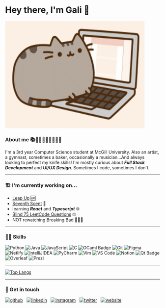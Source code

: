 # Hey there, I'm Gali 🌸

<img src=https://github.com/galikechichian/galikechichian/blob/main/giphy.gif width=90% height=350>

### About me 📚👩‍🎨🤸‍♀️👩‍🍳🎹🌷
I'm a 3rd year Computer Science student at McGill University. Also an artist, a gymnast, sometimes a baker, occasionally a musician...And always looking to perfect my knife skills! I'm mostly curious about ***Full Stack Development*** and ***UI/UX Design***. 
Sometimes I code, sometimes I don't.

---
### 🏗 I'm currently working on...
- [Leap Up](https://github.com/GeorgioFe/leap-up) 🆙
- [Seventh Scent](https://github.com/galikechichian/seventh-scent) 🍬
- learning ***React*** and ***Typescript***   🌐
- [Blind 75 LeetCode Questions](https://leetcode.com/discuss/general-discussion/460599/blind-75-leetcode-questions) 🤓
- NOT rewatching Breaking Bad  👨🏻‍🔬

---
### 🧚‍♀️ Skills
![Python](https://img.shields.io/badge/python-3670A0?style=for-the-badge&logo=python&logoColor=ffdd54)
![Java](https://img.shields.io/badge/Java-ED8B00?style=for-the-badge&logo=openjdk&logoColor=white)
![JavaScript](https://img.shields.io/badge/javascript-%23323330.svg?style=for-the-badge&logo=javascript&logoColor=%23F7DF1E)
![C](https://img.shields.io/badge/C-00599C?style=for-the-badge&logo=c&logoColor=white)
![OCaml Badge](https://img.shields.io/badge/OCaml-EC6813?logo=ocaml&logoColor=fff&style=for-the-badge)
![Git](https://img.shields.io/badge/GIT-E44C30?style=for-the-badge&logo=git&logoColor=white)
![Figma](https://img.shields.io/badge/Figma-F24E1E?style=for-the-badge&logo=figma&logoColor=white)
![Netlify](https://img.shields.io/badge/Netlify-00C7B7?style=for-the-badge&logo=netlify&logoColor=white)
![IntelliJIDEA](https://img.shields.io/badge/IntelliJ_IDEA-000000.svg?style=for-the-badge&logo=intellij-idea&logoColor=white)
![PyCharm](https://img.shields.io/badge/PyCharm-000000.svg?&style=for-the-badge&logo=PyCharm&logoColor=white)
![Vim](https://img.shields.io/badge/VIM-%2311AB00.svg?&style=for-the-badge&logo=vim&logoColor=white)
![VS Code](https://img.shields.io/badge/Visual_Studio_Code-0078D4?style=for-the-badge&logo=visual%20studio%20code&logoColor=white)
![Notion](https://img.shields.io/badge/Notion-000000?style=for-the-badge&logo=notion&logoColor=white)
![Qt Badge](https://img.shields.io/badge/Qt-41CD52?logo=qt&logoColor=fff&style=for-the-badge)
![Overleaf](https://img.shields.io/badge/Overleaf-47A141?style=for-the-badge&logo=Overleaf&logoColor=white)
![Prezi](https://img.shields.io/badge/Prezi-3181FF?style=for-the-badge&logo=prezi&logoColor=white)


---

[![Top Langs](https://github-readme-stats.vercel.app/api/top-langs/?username=galikechichian)](https://github.com/anuraghazra/github-readme-stats)


---
### 🔗 Get in touch 
[<img src='https://cdn.jsdelivr.net/npm/simple-icons@3.0.1/icons/github.svg' alt='github' height='35'>](https://github.com/galikechichian) &nbsp;    [<img src='https://cdn.jsdelivr.net/npm/simple-icons@3.0.1/icons/linkedin.svg' alt='linkedin' height='35'>](https://www.linkedin.com/in/galikechichian/)  &nbsp;   [<img src='https://cdn.jsdelivr.net/npm/simple-icons@3.0.1/icons/instagram.svg' alt='instagram' height='35'>](https://www.instagram.com/galikechichian/)   &nbsp;  [<img src='https://cdn.jsdelivr.net/npm/simple-icons@3.0.1/icons/twitter.svg' alt='twitter' height='35'>](https://twitter.com/galikechichian)   &nbsp;  [<img src='https://cdn.jsdelivr.net/npm/simple-icons@3.0.1/icons/icloud.svg' alt='website' height='35'>](galikechichian.netlify.app)  




